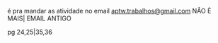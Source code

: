 é pra mandar as atividade no email aptw.trabalhos@gmail.com
NÂO È MAIS| EMAIL ANTIGO




pg 24,25|35,36
